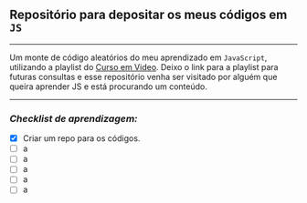 ## Repositório para depositar os meus códigos em ```JS```
---
Um monte de código aleatórios do meu aprendizado em ```JavaScript```, utilizando a playlist do [Curso em Video](https://youtu.be/1-w1RfGIov4). Deixo o link para a playlist para futuras consultas e esse repositório venha ser visitado por alguém que queira aprender JS e está procurando um conteúdo.

---------

### *Checklist de aprendizagem:*

- [x] Criar um repo para os códigos.
- [ ] a
- [ ] a
- [ ] a
- [ ] a
- [ ] a

